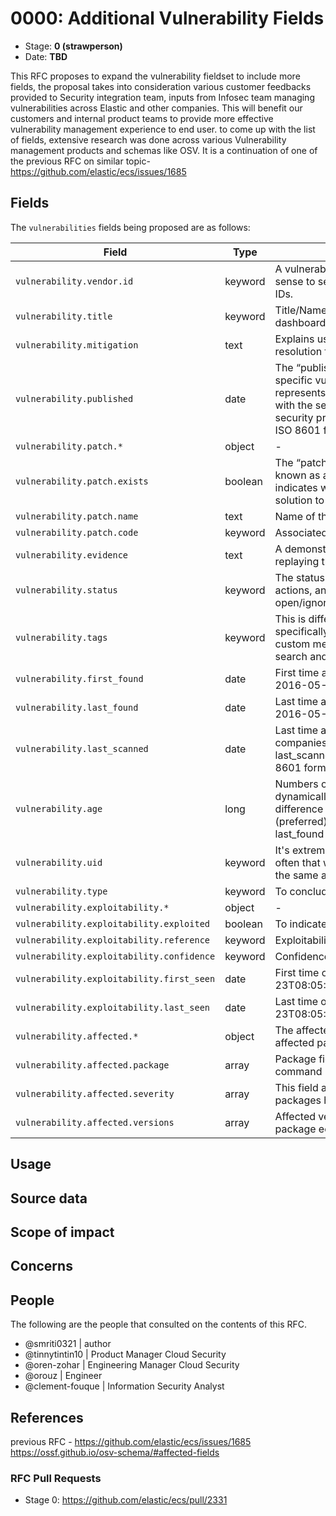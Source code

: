 # 0000: Additional Vulnerability Fields
<!-- Leave this ID at 0000. The ECS team will assign a unique, contiguous RFC number upon merging the initial stage of this RFC. -->

- Stage: **0 (strawperson)** <!-- Update to reflect target stage. See https://elastic.github.io/ecs/stages.html -->
- Date: **TBD** <!-- The ECS team sets this date at merge time. This is the date of the latest stage advancement. -->

<!--
As you work on your RFC, use the "Stage N" comments to guide you in what you should focus on, for the stage you're targeting.
Feel free to remove these comments as you go along.
-->

<!--
Stage 0: Provide a high level summary of the premise of these changes. Briefly describe the nature, purpose, and impact of the changes. ~2-5 sentences.
-->
This RFC proposes to expand the vulnerability fieldset to include more fields, the proposal takes into consideration various customer feedbacks provided to Security integration team, inputs from Infosec team managing vulnerabilities across Elastic and other companies. This will benefit our customers and internal product teams to provide more effective vulnerability management experience to end user. to come up with the list of fields, extensive research was done across various Vulnerability management products and schemas like OSV. It is a continuation of one of the previous RFC on similar topic- https://github.com/elastic/ecs/issues/1685

<!--
Stage 1: If the changes include field additions or modifications, please create a folder titled as the RFC number under rfcs/text/. This will be where proposed schema changes as standalone YAML files or extended example mappings and larger source documents will go as the RFC is iterated upon.
-->

<!--
Stage X: Provide a brief explanation of why the proposal is being marked as abandoned. This is useful context for anyone revisiting this proposal or considering similar changes later on.
-->

## Fields
The `vulnerabilities` fields being proposed are as follows:

| Field | Type | Description / Use Case |
| ----- | ---- | ---------------------- |
| `vulnerability.vendor.id` | keyword | A vulnerability doesn't have necessary a CVE associated with it. It makes sense to seperate vulnerability ID (like CVEs) to the vendor/detection IDs. |
| `vulnerability.title`	| keyword | Title/Name/Short Description for vulnerability, to be used in flyout and dashboards. |
| `vulnerability.mitigation` | text | Explains user how to fix or mitigate the problem, could be usefd to store resolution from the scanner vendor or document mitigation in place |
| `vulnerability.published`	| date | The “published” field indicates the date when information about a specific vulnerability was publicly disclosed or made available.It represents the moment when details about the vulnerability were shared with the security community, vendors, and the public.This field helps security professionals track the timeline of vulnerability awareness, in ISO 8601 format - YYYY-MM-DD |
| `vulnerability.patch.*` | object | - |
| `vulnerability.patch.exists` | boolean | The “patch” field refers to whether a security fix or update (commonly known as a patch) is available to address the identified vulnerability. It indicates whether the software vendor or developer has released a solution to mitigate the vulnerability. |
| `vulnerability.patch.name` | text | Name of the patch |
| `vulnerability.patch.code` | keyword | Associated patch code for example ESA-2020-13 |
| `vulnerability.evidence` | text | A demonstration of the validity of a vulnerability claim, e.g. app.any.run replaying the exploitation of the vulnerability. |
| `vulnerability.status` | keyword | The status field helps security teams track vulnerabilities, prioritize actions, and communicate their progress effectively. Examples- open/ignored/patched/mitigated/false_positive/risk_accepted/reopened..|
| `vulnerability.tags` | keyword | This is different from cloud provider assigned resource tags, this is specifically for vulnerability. Vulnerability tags serve as a way to add custom metadata to vulnerabilities, enhancing their context and aiding in search and automation. |
| `vulnerability.first_found` | date | First time a vulnerability was found on the asset, in ISO 8601 format: 2016-05-23T08:05:34.853Z |
| `vulnerability.last_found` | date | Last time a vulnerability was found on the asset, in ISO 8601 format: 2016-05-23T08:05:34.853Z |
| `vulnerability.last_scanned` | date | Last time a scan was performed on the asset. It's important as some companies are scanning on a quarterly basis. If last_found and last_scanned are close, it means it's still an active vulnerability, in ISO 8601 format: 2016-05-23T08:05:34.853Z|
| `vulnerability.age` | long | Numbers of days since the vulnerability is active. It should be dynamically calculated (runtime fields, ingest, ...). It could either be then difference between the last_found date and the published date (preferred). It could also be the difference between the first_found and last_found dates. |
| `vulnerability.uid` | keyword | It's extremely important to be able to deduplicate different scans. It's often that we have different scanners showing the same vulnerability on the same asset. |
| `vulnerability.type` | keyword | To conclude if the vulnerability is confirmed or potential. |
| `vulnerability.exploitability.*` | object | - |
| `vulnerability.exploitability.exploited` | boolean | To indicate if the vulnerability has been exploited or not. |
| `vulnerability.exploitability.reference` | keyword | Exploitability databse for example CSA-KEV. |
| `vulnerability.exploitability.confidence` | keyword | Confidence measure the credibility of existence and exploitability. |
| `vulnerability.exploitability.first_seen` | date | First time of exploitability, in ISO 8601 format: 2016-05-23T08:05:34.853Z |
| `vulnerability.exploitability.last_seen` | date | Last time of exploitability, in ISO 8601 format: 2016-05-23T08:05:34.853Z |
| `vulnerability.affected.*` | object | The affected field is a JSON array containing objects that describes the affected package versions, meaning those that contain the vulnerability. |
| `vulnerability.affected.package` | array | Package field is a JSON object identifying the affected code library or command provided by the package. |
| `vulnerability.affected.severity` | array | This field applies to a specific package, in cases where affected packages have differing severities for the same vulnerability. |
| `vulnerability.affected.versions` | array | Affected version in whatever version syntax is used by the given package ecosystem. |


<!--
Stage 1: Describe at a high level how this change affects fields. Include new or updated yml field definitions for all of the essential fields in this draft. While not exhaustive, the fields documented here should be comprehensive enough to deeply evaluate the technical considerations of this change. The goal here is to validate the technical details for all essential fields and to provide a basis for adding experimental field definitions to the schema. Use GitHub code blocks with yml syntax formatting, and add them to the corresponding RFC folder.
-->

<!--
Stage 2: Add or update all remaining field definitions. The list should now be exhaustive. The goal here is to validate the technical details of all remaining fields and to provide a basis for releasing these field definitions as beta in the schema. Use GitHub code blocks with yml syntax formatting, and add them to the corresponding RFC folder.
-->

## Usage

<!--
Stage 1: Describe at a high-level how these field changes will be used in practice. Real world examples are encouraged. The goal here is to understand how people would leverage these fields to gain insights or solve problems. ~1-3 paragraphs.
-->

## Source data

<!--
Stage 1: Provide a high-level description of example sources of data. This does not yet need to be a concrete example of a source document, but instead can simply describe a potential source (e.g. nginx access log). This will ultimately be fleshed out to include literal source examples in a future stage. The goal here is to identify practical sources for these fields in the real world. ~1-3 sentences or unordered list.
-->

<!--
Stage 2: Included a real world example source document. Ideally this example comes from the source(s) identified in stage 1. If not, it should replace them. The goal here is to validate the utility of these field changes in the context of a real world example. Format with the source name as a ### header and the example document in a GitHub code block with json formatting, or if on the larger side, add them to the corresponding RFC folder.
-->

<!--
Stage 3: Add more real world example source documents so we have at least 2 total, but ideally 3. Format as described in stage 2.
-->

## Scope of impact

<!--
Stage 2: Identifies scope of impact of changes. Are breaking changes required? Should deprecation strategies be adopted? Will significant refactoring be involved? Break the impact down into:
 * Ingestion mechanisms (e.g. beats/logstash)
 * Usage mechanisms (e.g. Kibana applications, detections)
 * ECS project (e.g. docs, tooling)
The goal here is to research and understand the impact of these changes on users in the community and development teams across Elastic. 2-5 sentences each.
-->

## Concerns

<!--
Stage 1: Identify potential concerns, implementation challenges, or complexity. Spend some time on this. Play devil's advocate. Try to identify the sort of non-obvious challenges that tend to surface later. The goal here is to surface risks early, allow everyone the time to work through them, and ultimately document resolution for posterity's sake.
-->

<!--
Stage 2: Document new concerns or resolutions to previously listed concerns. It's not critical that all concerns have resolutions at this point, but it would be helpful if resolutions were taking shape for the most significant concerns.
-->

<!--
Stage 3: Document resolutions for all existing concerns. Any new concerns should be documented along with their resolution. The goal here is to eliminate risk of churn and instability by ensuring all concerns have been addressed.
-->

## People

The following are the people that consulted on the contents of this RFC.

* @smriti0321 | author
* @tinnytintin10 | Product Manager Cloud Security
* @oren-zohar | Engineering Manager Cloud Security
* @orouz | Engineer
* @clement-fouque | Information Security Analyst



## References

<!-- Insert any links appropriate to this RFC in this section. -->
previous RFC  - https://github.com/elastic/ecs/issues/1685
https://ossf.github.io/osv-schema/#affected-fields

### RFC Pull Requests

<!-- An RFC should link to the PRs for each of it stage advancements. -->

* Stage 0: https://github.com/elastic/ecs/pull/2331

<!--
* Stage 1: https://github.com/elastic/ecs/pull/NNN
...
-->
